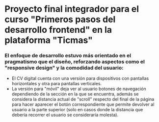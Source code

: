 # Proyecto final integrador para el curso "Primeros pasos del desarrollo frontend" en la plataforma "Ticmas"

### El enfoque de desarrollo estuvo más orientado en el pragmatismo que el diseño, reforzando aspectos como el "responsive design" y la comodidad del usuario:

- El CV digital cuenta con una versión para dispositivos con pantallas horizontales y otra para pantallas verticales.
- La versión para "móvil" deja ver al usuario botones de navegación dependiendo de la sección en la que se encuentra, además se considera la distancia actual de "scroll"   respecto del final de la página para hacer aparecer el botón correspondiente que permite devolver al usuario a la parte superior (solo en casos donde la distancia
  que debería recorrer el usuario se consideraría molesta).
